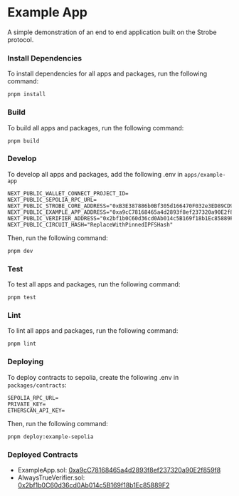 # Example App

A simple demonstration of an end to end application built on the Strobe protocol.

### Install Dependencies

To install dependencies for all apps and packages, run the following command:

```
pnpm install
```

### Build

To build all apps and packages, run the following command:

```
pnpm build
```

### Develop

To develop all apps and packages, add the following .env in `apps/example-app`

```
NEXT_PUBLIC_WALLET_CONNECT_PROJECT_ID=
NEXT_PUBLIC_SEPOLIA_RPC_URL=
NEXT_PUBLIC_STROBE_CORE_ADDRESS="0xB3E387886b0Bf305d166470F032e3ED89CD95F96"
NEXT_PUBLIC_EXAMPLE_APP_ADDRESS="0xa9cC78168465a4d2893f8ef237320a90E2f859f8"
NEXT_PUBLIC_VERIFIER_ADDRESS="0x2bf1b0C60d36cd0Ab014c5B169f18b1Ec85889F2"
NEXT_PUBLIC_CIRCUIT_HASH="ReplaceWithPinnedIPFSHash"
```

Then, run the following command:

```
pnpm dev
```

### Test

To test all apps and packages, run the following command:

```
pnpm test
```

### Lint

To lint all apps and packages, run the following command:

```
pnpm lint
```

### Deploying

To deploy contracts to sepolia, create the following .env in `packages/contracts`:

```
SEPOLIA_RPC_URL=
PRIVATE_KEY=
ETHERSCAN_API_KEY=
```

Then, run the following command:

```
pnpm deploy:example-sepolia
```

### Deployed Contracts

* ExampleApp.sol: [0xa9cC78168465a4d2893f8ef237320a90E2f859f8](https://sepolia.etherscan.io/address/0xa9cC78168465a4d2893f8ef237320a90E2f859f8)
* AlwaysTrueVerifier.sol: [0x2bf1b0C60d36cd0Ab014c5B169f18b1Ec85889F2](https://sepolia.etherscan.io/address/0x2bf1b0C60d36cd0Ab014c5B169f18b1Ec85889F2)